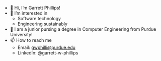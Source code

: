 - 👋 Hi, I’m Garrett Phillips!
- 👀 I’m interested in
    - Software technology
    - Engineering sustainably
- 🌱 I am a junior pursing a degree in Computer Engineering
      from Purdue University!
- 📫 How to reach me
    - Email:       gwphilli@purdue.edu
    - LinkedIn:   @garrett-w-phillips
